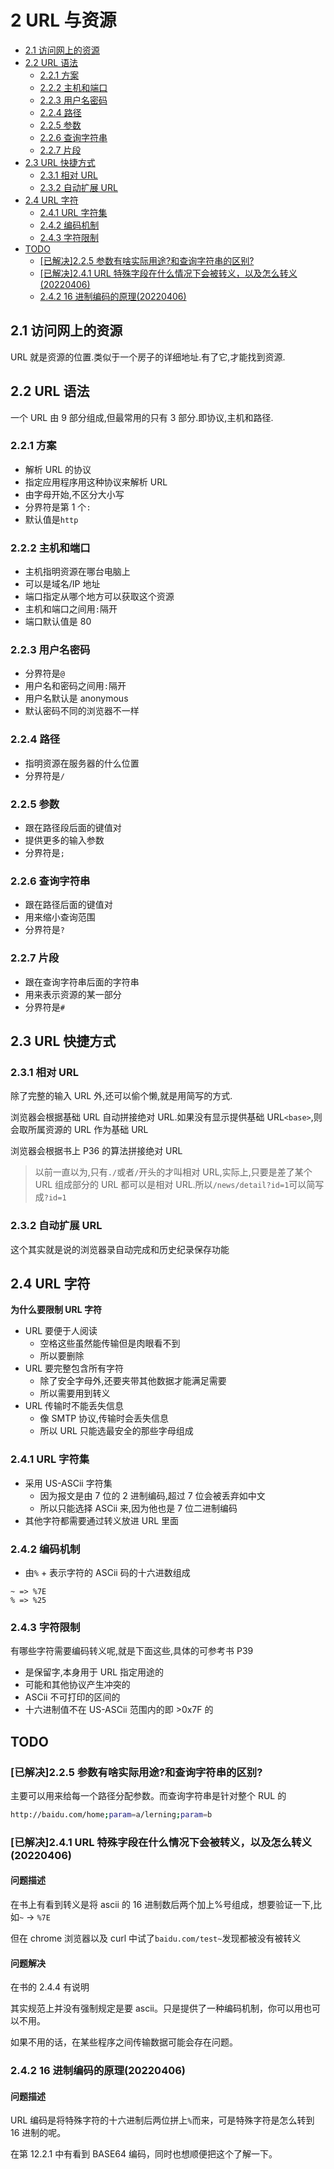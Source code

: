 # 2 URL 与资源

- [2.1 访问网上的资源](#21-访问网上的资源)
- [2.2 URL 语法](#22-url-语法)
  - [2.2.1 方案](#221-方案)
  - [2.2.2 主机和端口](#222-主机和端口)
  - [2.2.3 用户名密码](#223-用户名密码)
  - [2.2.4 路径](#224-路径)
  - [2.2.5 参数](#225-参数)
  - [2.2.6 查询字符串](#226-查询字符串)
  - [2.2.7 片段](#227-片段)
- [2.3 URL 快捷方式](#23-url-快捷方式)
  - [2.3.1 相对 URL](#231-相对-url)
  - [2.3.2 自动扩展 URL](#232-自动扩展-url)
- [2.4 URL 字符](#24-url-字符)
  - [2.4.1 URL 字符集](#241-url-字符集)
  - [2.4.2 编码机制](#242-编码机制)
  - [2.4.3 字符限制](#243-字符限制)
- [TODO](#todo)
  - [[已解决]2.2.5 参数有啥实际用途?和查询字符串的区别?](#已解决225-参数有啥实际用途和查询字符串的区别)
  - [[已解决]2.4.1 URL 特殊字段在什么情况下会被转义，以及怎么转义(20220406)](#已解决241-url-特殊字段在什么情况下会被转义以及怎么转义20220406)
  - [2.4.2 16 进制编码的原理(20220406)](#242-16-进制编码的原理20220406)

## 2.1 访问网上的资源

URL 就是资源的位置.类似于一个房子的详细地址.有了它,才能找到资源.

## 2.2 URL 语法

一个 URL 由 9 部分组成,但最常用的只有 3 部分.即协议,主机和路径.

### 2.2.1 方案

- 解析 URL 的协议
- 指定应用程序用这种协议来解析 URL
- 由字母开始,不区分大小写
- 分界符是第 1 个`:`
- 默认值是`http`

### 2.2.2 主机和端口

- 主机指明资源在哪台电脑上
- 可以是域名/IP 地址
- 端口指定从哪个地方可以获取这个资源
- 主机和端口之间用`:`隔开
- 端口默认值是 80

### 2.2.3 用户名密码

- 分界符是`@`
- 用户名和密码之间用`:`隔开
- 用户名默认是 anonymous
- 默认密码不同的浏览器不一样

### 2.2.4 路径

- 指明资源在服务器的什么位置
- 分界符是`/`

### 2.2.5 参数

- 跟在路径段后面的键值对
- 提供更多的输入参数
- 分界符是`;`

### 2.2.6 查询字符串

- 跟在路径后面的键值对
- 用来缩小查询范围
- 分界符是`?`

### 2.2.7 片段

- 跟在查询字符串后面的字符串
- 用来表示资源的某一部分
- 分界符是`#`

## 2.3 URL 快捷方式

### 2.3.1 相对 URL

除了完整的输入 URL 外,还可以偷个懒,就是用简写的方式.

浏览器会根据基础 URL 自动拼接绝对 URL.如果没有显示提供基础 URL`<base>`,则会取所属资源的 URL 作为基础 URL

浏览器会根据书上 P36 的算法拼接绝对 URL

> 以前一直以为,只有`./`或者`/`开头的才叫相对 URL,实际上,只要是差了某个 URL 组成部分的 URL 都可以是相对 URL.所以`/news/detail?id=1`可以简写成`?id=1`

### 2.3.2 自动扩展 URL

这个其实就是说的浏览器录自动完成和历史纪录保存功能

## 2.4 URL 字符

**为什么要限制 URL 字符**

- URL 要便于人阅读
  - 空格这些虽然能传输但是肉眼看不到
  - 所以要删除
- URL 要完整包含所有字符
  - 除了安全字母外,还要夹带其他数据才能满足需要
  - 所以需要用到转义
- URL 传输时不能丢失信息
  - 像 SMTP 协议,传输时会丢失信息
  - 所以 URL 只能选最安全的那些字母组成

### 2.4.1 URL 字符集

- 采用 US-ASCii 字符集
  - 因为报文是由 7 位的 2 进制编码,超过 7 位会被丢弃如中文
  - 所以只能选择 ASCii 来,因为他也是 7 位二进制编码
- 其他字符都需要通过转义放进 URL 里面

### 2.4.2 编码机制

- 由`%` + 表示字符的 ASCii 码的十六进数组成

```
~ => %7E
% => %25
```

### 2.4.3 字符限制

有哪些字符需要编码转义呢,就是下面这些,具体的可参考书 P39

- 是保留字,本身用于 URL 指定用途的
- 可能和其他协议产生冲突的
- ASCii 不可打印的区间的
- 十六进制值不在 US-ASCii 范围内的即 >0x7F 的

## TODO

### [已解决]2.2.5 参数有啥实际用途?和查询字符串的区别?

主要可以用来给每一个路径分配参数。而查询字符串是针对整个 RUL 的

```bash
http://baidu.com/home;param=a/lerning;param=b
```

### [已解决]2.4.1 URL 特殊字段在什么情况下会被转义，以及怎么转义(20220406)

#### 问题描述

在书上有看到转义是将 ascii 的 16 进制数后两个加上%号组成，想要验证一下,比如`~` -> `%7E`

但在 chrome 浏览器以及 curl 中试了`baidu.com/test~`发现都被没有被转义

#### 问题解决

在书的 2.4.4 有说明

其实规范上并没有强制规定是要 ascii。只是提供了一种编码机制，你可以用也可以不用。

如果不用的话，在某些程序之间传输数据可能会存在问题。

### 2.4.2 16 进制编码的原理(20220406)

#### 问题描述

URL 编码是将特殊字符的十六进制后两位拼上`%`而来，可是特殊字符是怎么转到 16 进制的呢。

在第 12.2.1 中有看到 BASE64 编码，同时也想顺便把这个了解一下。
